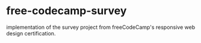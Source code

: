 # free-codecamp-survey
implementation of the survey project from freeCodeCamp's responsive web design certification.
